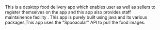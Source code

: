This is a desktop food delivery app which enables user as well as sellers to register themselves on the app and this app also provides staff maintainence facility .
This app is purely built using java and its various packages,This app uses the "Spooacular" API to pull the food images.
